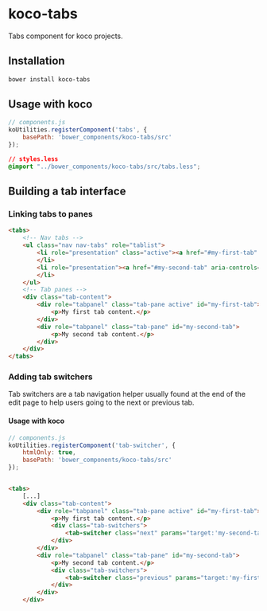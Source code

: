 # koco-tabs
Tabs component for koco projects.

## Installation

```bash
bower install koco-tabs
```

## Usage with koco

```javascript
// components.js
koUtilities.registerComponent('tabs', {
    basePath: 'bower_components/koco-tabs/src'
});
```

```css
// styles.less
@import "../bower_components/koco-tabs/src/tabs.less";
```

## Building a tab interface

### Linking tabs to panes

```html
<tabs>
    <!-- Nav tabs -->
    <ul class="nav nav-tabs" role="tablist">
        <li role="presentation" class="active"><a href="#my-first-tab" aria-controls="my-first-tab" role="tab" data-toggle="tab">My first tab</a>
        </li>
        <li role="presentation"><a href="#my-second-tab" aria-controls="my-second-tab" role="tab" data-toggle="tab">My second tab</a>
        </li>
    </ul>
    <!-- Tab panes -->
    <div class="tab-content">
        <div role="tabpanel" class="tab-pane active" id="my-first-tab">
            <p>My first tab content.</p>
        </div>
        <div role="tabpanel" class="tab-pane" id="my-second-tab">
            <p>My second tab content.</p>
        </div>
    </div>
</tabs>
```

### Adding tab switchers

Tab switchers are a tab navigation helper usually found at the end of the edit page to help users going to the next or previous tab.

#### Usage with koco

```javascript
// components.js
koUtilities.registerComponent('tab-switcher', {
    htmlOnly: true,
    basePath: 'bower_components/koco-tabs/src'
});
```

```html

<tabs>
    [...]
    <div class="tab-content">
        <div role="tabpanel" class="tab-pane active" id="my-first-tab">
            <p>My first tab content.</p>
            <div class="tab-switchers">
                <tab-switcher class="next" params="target:'my-second-tab', title:'My second tab'"></tab-switcher>
            </div>
        </div>
        <div role="tabpanel" class="tab-pane" id="my-second-tab">
            <p>My second tab content.</p>
            <div class="tab-switchers">
                <tab-switcher class="previous" params="target:'my-first-tab', title:'My first tab'"></tab-switcher>
            </div>
        </div>
    </div>
```